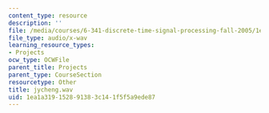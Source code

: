 ```yaml
---
content_type: resource
description: ''
file: /media/courses/6-341-discrete-time-signal-processing-fall-2005/1ea1a319152891383c141f5f5a9ede87_jycheng.wav
file_type: audio/x-wav
learning_resource_types:
- Projects
ocw_type: OCWFile
parent_title: Projects
parent_type: CourseSection
resourcetype: Other
title: jycheng.wav
uid: 1ea1a319-1528-9138-3c14-1f5f5a9ede87
---
```

